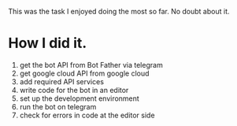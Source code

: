 This was the task I enjoyed doing the most so far. No doubt about it.

# How I did it.
1. get the bot API from Bot Father via telegram
2. get google cloud API from google cloud
3. add required API services
4. write code for the bot in an editor
5. set up the development environment
6. run the bot on telegram
7. check for errors in code at the editor side
